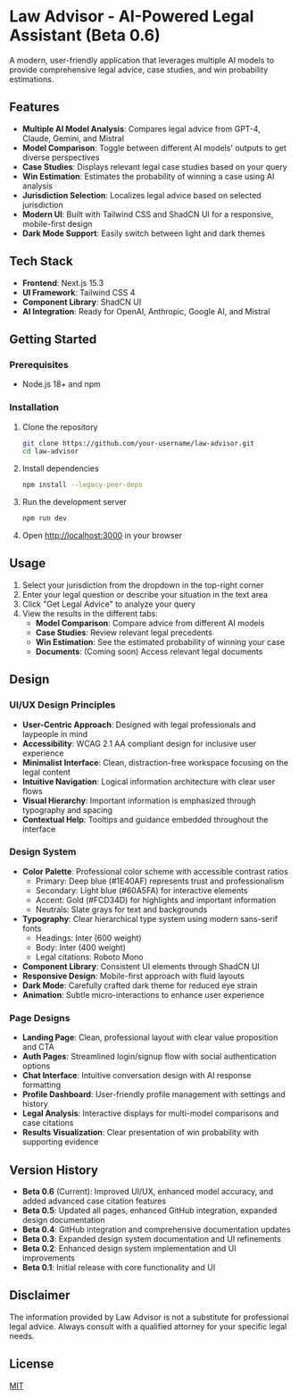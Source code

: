 # Law Advisor - AI-Powered Legal Assistant (Beta 0.6)

A modern, user-friendly application that leverages multiple AI models to provide comprehensive legal advice, case studies, and win probability estimations.

## Features

- **Multiple AI Model Analysis**: Compares legal advice from GPT-4, Claude, Gemini, and Mistral
- **Model Comparison**: Toggle between different AI models' outputs to get diverse perspectives
- **Case Studies**: Displays relevant legal case studies based on your query
- **Win Estimation**: Estimates the probability of winning a case using AI analysis
- **Jurisdiction Selection**: Localizes legal advice based on selected jurisdiction
- **Modern UI**: Built with Tailwind CSS and ShadCN UI for a responsive, mobile-first design
- **Dark Mode Support**: Easily switch between light and dark themes

## Tech Stack

- **Frontend**: Next.js 15.3
- **UI Framework**: Tailwind CSS 4
- **Component Library**: ShadCN UI
- **AI Integration**: Ready for OpenAI, Anthropic, Google AI, and Mistral

## Getting Started

### Prerequisites

- Node.js 18+ and npm

### Installation

1. Clone the repository
   ```bash
   git clone https://github.com/your-username/law-advisor.git
   cd law-advisor
   ```

2. Install dependencies
   ```bash
   npm install --legacy-peer-deps
   ```

3. Run the development server
   ```bash
   npm run dev
   ```

4. Open [http://localhost:3000](http://localhost:3000) in your browser

## Usage

1. Select your jurisdiction from the dropdown in the top-right corner
2. Enter your legal question or describe your situation in the text area
3. Click "Get Legal Advice" to analyze your query
4. View the results in the different tabs:
   - **Model Comparison**: Compare advice from different AI models
   - **Case Studies**: Review relevant legal precedents
   - **Win Estimation**: See the estimated probability of winning your case
   - **Documents**: (Coming soon) Access relevant legal documents

## Design

### UI/UX Design Principles

- **User-Centric Approach**: Designed with legal professionals and laypeople in mind
- **Accessibility**: WCAG 2.1 AA compliant design for inclusive user experience
- **Minimalist Interface**: Clean, distraction-free workspace focusing on the legal content
- **Intuitive Navigation**: Logical information architecture with clear user flows
- **Visual Hierarchy**: Important information is emphasized through typography and spacing
- **Contextual Help**: Tooltips and guidance embedded throughout the interface

### Design System

- **Color Palette**: Professional color scheme with accessible contrast ratios
  - Primary: Deep blue (#1E40AF) represents trust and professionalism
  - Secondary: Light blue (#60A5FA) for interactive elements
  - Accent: Gold (#FCD34D) for highlights and important information
  - Neutrals: Slate grays for text and backgrounds
- **Typography**: Clear hierarchical type system using modern sans-serif fonts
  - Headings: Inter (600 weight)
  - Body: Inter (400 weight)
  - Legal citations: Roboto Mono
- **Component Library**: Consistent UI elements through ShadCN UI
- **Responsive Design**: Mobile-first approach with fluid layouts
- **Dark Mode**: Carefully crafted dark theme for reduced eye strain
- **Animation**: Subtle micro-interactions to enhance user experience

### Page Designs

- **Landing Page**: Clean, professional layout with clear value proposition and CTA
- **Auth Pages**: Streamlined login/signup flow with social authentication options
- **Chat Interface**: Intuitive conversation design with AI response formatting
- **Profile Dashboard**: User-friendly profile management with settings and history
- **Legal Analysis**: Interactive displays for multi-model comparisons and case citations
- **Results Visualization**: Clear presentation of win probability with supporting evidence

## Version History

- **Beta 0.6** (Current): Improved UI/UX, enhanced model accuracy, and added advanced case citation features
- **Beta 0.5**: Updated all pages, enhanced GitHub integration, expanded design documentation
- **Beta 0.4**: GitHub integration and comprehensive documentation updates
- **Beta 0.3**: Expanded design system documentation and UI refinements
- **Beta 0.2**: Enhanced design system implementation and UI improvements
- **Beta 0.1**: Initial release with core functionality and UI

## Disclaimer

The information provided by Law Advisor is not a substitute for professional legal advice. Always consult with a qualified attorney for your specific legal needs.

## License

[MIT](LICENSE)
